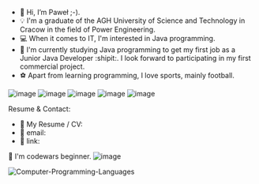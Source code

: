 - 👋 Hi, I’m Paweł ;-).
- :bulb: I'm a graduate of the AGH University of Science and Technology in Cracow in the field of Power Engineering.
- :computer: When it comes to IT, I'm interested in Java programming.
- 🌱 I'm currently studying Java programming to get my first job as a Junior Java Developer :shipit:. I look forward to participating in my first commercial project.
- :soccer: Apart from learning programming, I love sports, mainly football.


![image](https://user-images.githubusercontent.com/106928352/189040607-1f209a83-8369-4d50-8071-fa5e09cd57b4.png)
![image](https://user-images.githubusercontent.com/106928352/189040649-c7e0d214-19f4-47d0-be40-cd4d389d245c.png)
![image](https://user-images.githubusercontent.com/106928352/189040667-ac5524e6-3e13-4771-9212-aed7c9ae2180.png)
![image](https://user-images.githubusercontent.com/106928352/189040677-8a396b58-2081-47c6-b8d8-4cf80949d658.png)
![image](https://user-images.githubusercontent.com/106928352/189040685-919f00bb-9da1-4f58-a040-aa8ed5aafdca.png)


Resume & Contact:

- :paperclip: My Resume / CV:
- :email: email: 
- :link: link: 


:beginner: I'm codewars beginner.
![image](https://www.codewars.com/users/pawel778899/badges/large)



![Computer-Programming-Languages](https://user-images.githubusercontent.com/106928352/189601513-d695504d-6307-4266-8099-f20b2423d6d3.jpg)


<!---- 📫 How to reach me:.

<!---
pawel778899/pawel778899 is a ✨ special ✨ repository because its `README.md` (this file) appears on your GitHub profile.
You can click the Preview link to take a look at your changes.
--->
